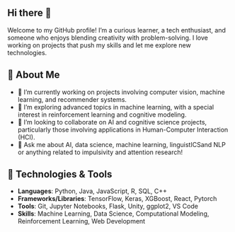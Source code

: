 ## Hi there 👋

Welcome to my GitHub profile! I’m a curious learner, a tech enthusiast, and someone who enjoys blending creativity with problem-solving. I love working on projects that push my skills and let me explore new technologies.

## 🚀 About Me

- 🔭 I’m currently working on projects involving computer vision, machine learning, and recommender systems.
- 🌱 I’m exploring advanced topics in machine learning, with a special interest in reinforcement learning and cognitive modeling.
- 👯 I’m looking to collaborate on AI and cognitive science projects, particularly those involving applications in Human-Computer Interaction (HCI).
- 💬 Ask me about AI, data science, machine learning, linguistICSand NLP or anything related to impulsivity and attention research!


## 🔧 Technologies & Tools

- **Languages**: Python, Java, JavaScript, R, SQL, C++
- **Frameworks/Libraries**: TensorFlow, Keras, XGBoost, React, Pytorch
- **Tools**: Git, Jupyter Notebooks, Flask, Unity, ggplot2, VS Code
- **Skills**: Machine Learning, Data Science, Computational Modeling, Reinforcement Learning, Web Development

